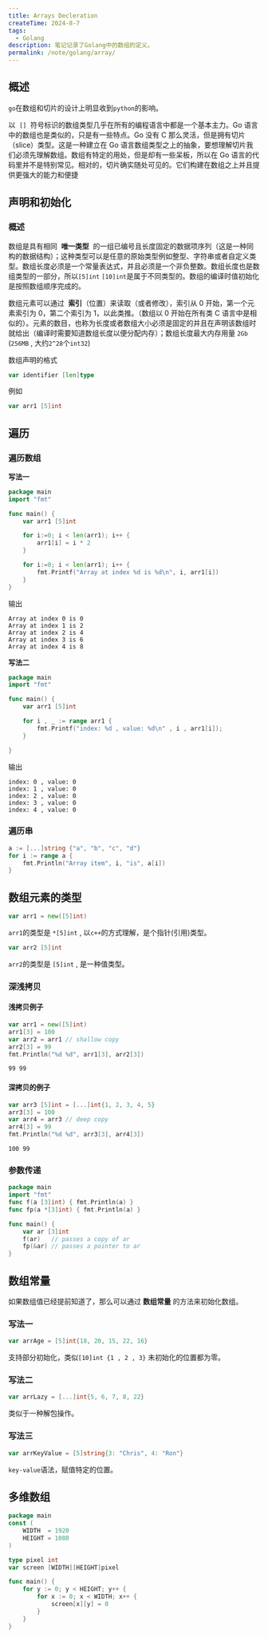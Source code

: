 ```yaml
---
title: Arrays Decleration
createTime: 2024-8-7
tags:
  - Golang
description: 笔记记录了Golang中的数组的定义。
permalink: /note/golang/array/
---
```


## 概述

`go`在数组和切片的设计上明显收到`python`的影响。

以  `[]`  符号标识的数组类型几乎在所有的编程语言中都是一个基本主力。Go 语言中的数组也是类似的，只是有一些特点。Go 没有 C 那么灵活，但是拥有切片（slice）类型。这是一种建立在 Go 语言数组类型之上的抽象，要想理解切片我们必须先理解数组。数组有特定的用处，但是却有一些呆板，所以在 Go 语言的代码里并不是特别常见。相对的，切片确实随处可见的。它们构建在数组之上并且提供更强大的能力和便捷

## 声明和初始化

### 概述

数组是具有相同  **唯一类型**  的一组已编号且长度固定的数据项序列（这是一种同构的数据结构）；这种类型可以是任意的原始类型例如整型、字符串或者自定义类型。数组长度必须是一个常量表达式，并且必须是一个非负整数。数组长度也是数组类型的一部分，所以`[5]int` `[10]int`是属于不同类型的。数组的编译时值初始化是按照数组顺序完成的。

数组元素可以通过  **索引**（位置）来读取（或者修改），索引从 0 开始，第一个元素索引为 0，第二个索引为 1，以此类推。（数组以 0 开始在所有类 C 语言中是相似的）。元素的数目，也称为长度或者数组大小必须是固定的并且在声明该数组时就给出（编译时需要知道数组长度以便分配内存）；数组长度最大内存用量 `2Gb` (`256MB` , 大约`2^28`个`int32`)

数组声明的格式

```go
var identifier [len]type
```

例如

```go
var arr1 [5]int
```

## 遍历

### 遍历数组

**写法一**

```go
package main
import "fmt"

func main() {
	var arr1 [5]int

	for i:=0; i < len(arr1); i++ {
		arr1[i] = i * 2
	}

	for i:=0; i < len(arr1); i++ {
		fmt.Printf("Array at index %d is %d\n", i, arr1[i])
	}
}
```

输出

```
Array at index 0 is 0
Array at index 1 is 2
Array at index 2 is 4
Array at index 3 is 6
Array at index 4 is 8
```

**写法二**

```go
package main
import "fmt"

func main() {
	var arr1 [5]int

	for i , _ := range arr1 {
		fmt.Printf("index: %d , value: %d\n" , i , arr1[i]);
	}

}
```

输出

```shell
index: 0 , value: 0
index: 1 , value: 0
index: 2 , value: 0
index: 3 , value: 0
index: 4 , value: 0
```

### 遍历串

```go
a := [...]string {"a", "b", "c", "d"}
for i := range a {
	fmt.Println("Array item", i, "is", a[i])
}
```


## 数组元素的类型

```go
var arr1 = new([5]int)
```

`arr1`的类型是 `*[5]int` , 以`c++`的方式理解，是个指针(引用)类型。

```go
var arr2 [5]int
```

`arr2`的类型是 `[5]int` , 是一种值类型。

### 深浅拷贝

#### 浅拷贝例子

```go
var arr1 = new([5]int)
arr1[3] = 100
var arr2 = arr1 // shallow copy
arr2[3] = 99
fmt.Println("%d %d", arr1[3], arr2[3])
```

```shell
99 99
```

#### 深拷贝的例子

```go
var arr3 [5]int = [...]int{1, 2, 3, 4, 5}
arr3[3] = 100
var arr4 = arr3 // deep copy
arr4[3] = 99
fmt.Println("%d %d", arr3[3], arr4[3])
```

```shell
100 99
```

### 参数传递

```go
package main
import "fmt"
func f(a [3]int) { fmt.Println(a) }
func fp(a *[3]int) { fmt.Println(a) }

func main() {
	var ar [3]int
	f(ar) 	// passes a copy of ar
	fp(&ar) // passes a pointer to ar
}
```


## 数组常量

如果数组值已经提前知道了，那么可以通过 **数组常量** 的方法来初始化数组。

### 写法一 

```go
var arrAge = [5]int{18, 20, 15, 22, 16}
```

支持部分初始化，类似`[10]int {1 , 2 , 3}` 未初始化的位置都为零。

### 写法二

```go
var arrLazy = [...]int{5, 6, 7, 8, 22}
```

类似于一种解包操作。

### 写法三

```go
var arrKeyValue = [5]string{3: "Chris", 4: "Ron"}
```

`key-value`语法，赋值特定的位置。


## 多维数组

```go
package main
const (
	WIDTH  = 1920
	HEIGHT = 1080
)

type pixel int
var screen [WIDTH][HEIGHT]pixel

func main() {
	for y := 0; y < HEIGHT; y++ {
		for x := 0; x < WIDTH; x++ {
			screen[x][y] = 0
		}
	}
}
```




